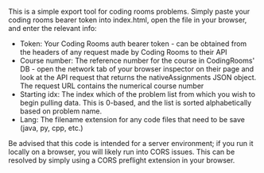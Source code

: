 This is a simple export tool for coding rooms problems. Simply paste your coding rooms bearer token into index.html, open the file in your browser, and enter the relevant info:

* Token: Your Coding Rooms auth bearer token - can be obtained from the headers of any request made by Coding Rooms to their API
* Course number: The reference number for the course in CodingRooms' DB - open the network tab of your browser inspector on their page and look at the API request that returns the nativeAssignments JSON object. The request URL contains the numerical course number
* Starting idx: The index which of the problem list from which you wish to begin pulling data. This is 0-based, and the list is sorted alphabetically based on problem name.
* Lang: The filename extension for any code files that need to be save (java, py, cpp, etc.)

Be advised that this code is intended for a server environment; if you run it locally on a browser, you will likely run into CORS issues. This can be resolved by simply using a CORS preflight extension in your browser.
